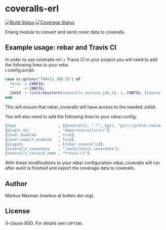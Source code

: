 coveralls-erl
=============
[![Build Status](https://travis-ci.org/markusn/coveralls-erl.png?branch=master)](https://travis-ci.org/markusn/coveralls-erl)
[![Coverage Status](https://coveralls.io/repos/markusn/coveralls-erl/badge.png?branch=master)](https://coveralls.io/r/markusn/coveralls-erl?branch=master)

Erlang module to convert and send cover data to coveralls.

## Example usage: rebar and Travis CI                                                                           
In order to use coveralls-erl + Travis CI in your project you will need to add the following lines to your reba\
r.config.script:                                                                                                
```erlang                                                                                                       
case os:getenv("TRAVIS_JOB_ID") of                                                                              
  false -> CONFIG;                                                                                              
  ""    -> CONFIG;                                                                                              
  JobId -> lists:keystore(coveralls_service_job_id, 1, CONFIG, {coveralls_service_job_id, JobId})               
end.                                                                                                            
```                                                                                                             
                                                                                                                
This will ensure that rebar_coveralls will have access to the needed JobId.

You will also need to add the following lines to your rebar.config:
```erlang                                                                                                       
{deps                   , [{coveralls, ".*", {git, "git://github.com/markusn/coveralls-erl.git", "master"}}]}.
{plugin_dir             , "deps/coveralls/src"}.
{cover_enabled          , true}.
{cover_export_enabled   , true}.
{plugins                , [rebar_coveralls]}.
{coveralls_coverdata    , ".eunit/eunit.coverdata"}.
{coveralls_service_name , "travis-ci"}.
```                                                                                                             
With these modifications to your rebar configuration rebar_coveralls will run after eunit is finished and export the coverage data to coveralls.

## Author
Markus Näsman (markus at botten dot org).

## License
3-clause BSD. For details see `COPYING`.

